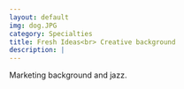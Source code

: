 ```yaml
---
layout: default
img: dog.JPG
category: Specialties
title: Fresh Ideas<br> Creative background
description: |
---
```

  Marketing background and jazz.
